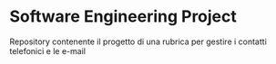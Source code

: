 # Software Engineering Project
 Repository contenente il progetto di una rubrica per gestire i contatti telefonici e le e-mail

